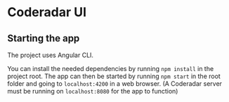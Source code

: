 # Coderadar UI

## Starting the app

The project uses Angular CLI.

You can install the needed dependencies by running `npm install` in the project root.
The app can then be started by running `npm start` in the root folder and going to `localhost:4200` in a web browser. (A Coderadar server must be running on `localhost:8080` for the app to function)
